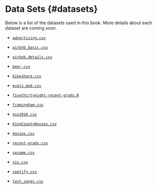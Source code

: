 # Data Sets {#datasets}

Below is a list of the datasets used in this book. More details about each dataset are coming soon.

- [`advertising.csv`](https://raw.githubusercontent.com/matackett/intro-regression/master/data/advertising.csv)    

- [`airbnb_basic.csv`](https://raw.githubusercontent.com/matackett/intro-regression/master/data/airbnb_basic.csv)    

- [`airbnb_details.csv`](https://raw.githubusercontent.com/matackett/intro-regression/master/data/airbnb_details.csv) 

- [`beer.csv`](https://raw.githubusercontent.com/matackett/intro-regression/master/data/beer.csv) 

- [`bikeshare.csv`](https://raw.githubusercontent.com/matackett/intro-regression/master/data/bikeshare.csv)

- [`evals_mod.csv`](https://raw.githubusercontent.com/matackett/intro-regression/master/data/evals-mod.csv) 

- [`fivethirtyeight-recent-grads.R`](https://raw.githubusercontent.com/matackett/intro-regression/master/data/fivethirtyeight-recent-grads.R)  

- [`framingham.csv`](https://raw.githubusercontent.com/matackett/intro-regression/master/data/framingham.csv) 

- [`gss2016.csv`](https://raw.githubusercontent.com/matackett/intro-regression/master/data/gss2016.csv)

- [`KingCountyHouses.csv`](https://raw.githubusercontent.com/matackett/intro-regression/master/data/KingCountyHouses.csv)  

- [`movies.csv`](https://raw.githubusercontent.com/danielgrijalva/movie-stats/master/movies.csv) 

- [`recent-grads.csv`](https://raw.githubusercontent.com/matackett/intro-regression/master/data/recent-grads.csv) 

- [`sesame.csv`](https://raw.githubusercontent.com/matackett/intro-regression/master/data/sesame.csv) 

- [`sis.csv`](https://raw.githubusercontent.com/matackett/intro-regression/master/data/sis.csv) 

- [`spotify.csv`](https://raw.githubusercontent.com/matackett/intro-regression/master/data/spotify.csv)

- [`test_songs.csv`](https://raw.githubusercontent.com/matackett/intro-regression/master/data/test_songs.csv)



<!--
| Data Set 	| Description 	| Chapter 	| Original Source 	|
|:----------	|:-------------	|:---------	|:-----------------	|
| [`advertising.csv`](https://raw.githubusercontent.com/matackett/intro-regression/master/data/advertising.csv)    	| Sales and advertising spending for 200 markets   	| Simple Linear Regression  	| [@islr]        	|
| [`airbnb_basic.csv`](https://raw.githubusercontent.com/matackett/intro-regression/master/data/airbnb_basic.csv)     	|      	|     	|             	|
| [`airbnb_details.csv`](https://raw.githubusercontent.com/matackett/intro-regression/master/data/airbnb_details.csv)     	|         	| test    	| test            	|
| [`beer.csv`](https://raw.githubusercontent.com/matackett/intro-regression/master/data/beer.csv)  	| Total carbohydrates and caloric content in beer	| Simple Linear REgression |       	|
| [`bikeshare.csv`](https://raw.githubusercontent.com/matackett/intro-regression/master/data/bikeshare.csv)|  Daily information about the Capital Bikeshare and environmental conditions in 2011 and 2012. |Intro to R| [Capital Bikeshare](https://www.capitalbikeshare.com/)       	|
|  [`evals_mod.csv`](https://raw.githubusercontent.com/matackett/intro-regression/master/data/evals-mod.csv)    	|     test    	| test    	| test            	|
| [`fivethirtyeight-recent-grads.R`](https://raw.githubusercontent.com/matackett/intro-regression/master/data/fivethirtyeight-recent-grads.R)     	|     test    	| test    	| test            	|
| [`framingham.csv`](https://raw.githubusercontent.com/matackett/intro-regression/master/data/framingham.csv)     	|     test    	| test    	| test            	|
| [`gss2016.csv`](https://raw.githubusercontent.com/matackett/intro-regression/master/data/gss2016.csv)    	|     test    	| test    	| test            	|
| [`KingCountyHouses.csv`](https://raw.githubusercontent.com/matackett/intro-regression/master/data/KingCountyHouses.csv)     	|     test    	| test    	| test            	|
| [`movies.csv`](https://raw.githubusercontent.com/danielgrijalva/movie-stats/master/movies.csv)     	|     Information about movies from IMDB (e.g. budget, genre, director, etc.)   	| Intro to R  	| [movie-stats GitHub repo](https://github.com/danielgrijalva/movie-stats)|
| [`recent-grads.csv`](https://raw.githubusercontent.com/matackett/intro-regression/master/data/recent-grads.csv)     	|     test    	| test    	| test            	|
| [`sesame.csv`](https://raw.githubusercontent.com/matackett/intro-regression/master/data/sesame.csv)     	|     test    	| test    	| test            	|
| [`sis.csv`](https://raw.githubusercontent.com/matackett/intro-regression/master/data/sis.csv)     	|     test    	| test    	| test            	|
| [`spotify.csv`](https://raw.githubusercontent.com/matackett/intro-regression/master/data/spotify.csv)     	|     test    	| test    	| test            	|
| [`test_songs.csv`](https://raw.githubusercontent.com/matackett/intro-regression/master/data/test_songs.csv)     	|     test    	| test    	| test            	|

-->
